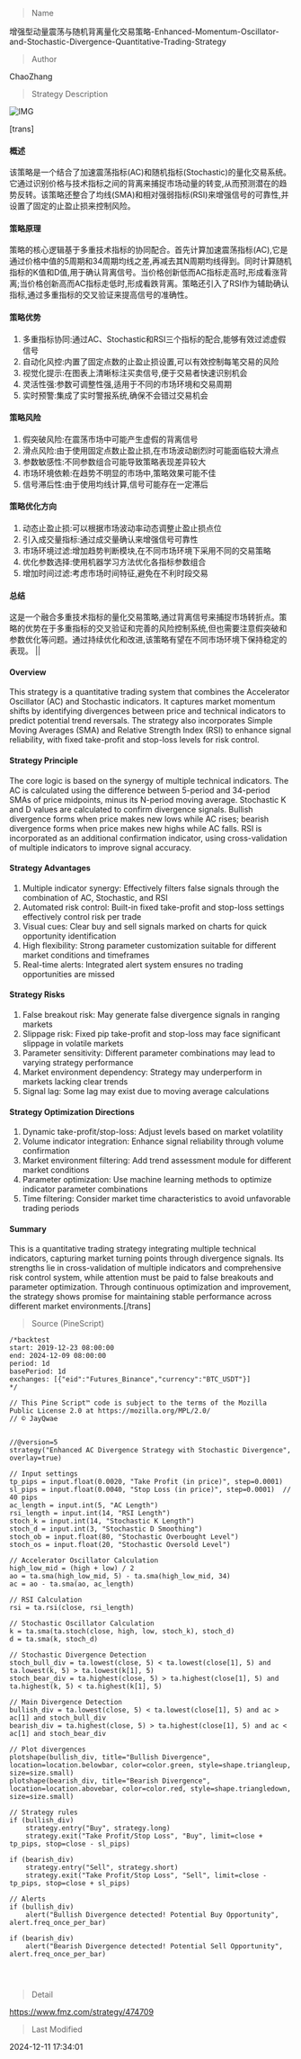 
> Name

增强型动量震荡与随机背离量化交易策略-Enhanced-Momentum-Oscillator-and-Stochastic-Divergence-Quantitative-Trading-Strategy

> Author

ChaoZhang

> Strategy Description

![IMG](https://www.fmz.com/upload/asset/ae4177fe07564ef345.png)

[trans]
#### 概述
该策略是一个结合了加速震荡指标(AC)和随机指标(Stochastic)的量化交易系统。它通过识别价格与技术指标之间的背离来捕捉市场动量的转变,从而预测潜在的趋势反转。该策略还整合了均线(SMA)和相对强弱指标(RSI)来增强信号的可靠性,并设置了固定的止盈止损来控制风险。

#### 策略原理
策略的核心逻辑基于多重技术指标的协同配合。首先计算加速震荡指标(AC),它是通过价格中值的5周期和34周期均线之差,再减去其N周期均线得到。同时计算随机指标的K值和D值,用于确认背离信号。当价格创新低而AC指标走高时,形成看涨背离;当价格创新高而AC指标走低时,形成看跌背离。策略还引入了RSI作为辅助确认指标,通过多重指标的交叉验证来提高信号的准确性。

#### 策略优势
1. 多重指标协同:通过AC、Stochastic和RSI三个指标的配合,能够有效过滤虚假信号
2. 自动化风控:内置了固定点数的止盈止损设置,可以有效控制每笔交易的风险
3. 视觉化提示:在图表上清晰标注买卖信号,便于交易者快速识别机会
4. 灵活性强:参数可调整性强,适用于不同的市场环境和交易周期
5. 实时预警:集成了实时警报系统,确保不会错过交易机会

#### 策略风险
1. 假突破风险:在震荡市场中可能产生虚假的背离信号
2. 滑点风险:由于使用固定点数止盈止损,在市场波动剧烈时可能面临较大滑点
3. 参数敏感性:不同参数组合可能导致策略表现差异较大
4. 市场环境依赖:在趋势不明显的市场中,策略效果可能不佳
5. 信号滞后性:由于使用均线计算,信号可能存在一定滞后

#### 策略优化方向
1. 动态止盈止损:可以根据市场波动率动态调整止盈止损点位
2. 引入成交量指标:通过成交量确认来增强信号可靠性
3. 市场环境过滤:增加趋势判断模块,在不同市场环境下采用不同的交易策略
4. 优化参数选择:使用机器学习方法优化各指标参数组合
5. 增加时间过滤:考虑市场时间特征,避免在不利时段交易

#### 总结
这是一个融合多重技术指标的量化交易策略,通过背离信号来捕捉市场转折点。策略的优势在于多重指标的交叉验证和完善的风险控制系统,但也需要注意假突破和参数优化等问题。通过持续优化和改进,该策略有望在不同市场环境下保持稳定的表现。 || 

#### Overview
This strategy is a quantitative trading system that combines the Accelerator Oscillator (AC) and Stochastic indicators. It captures market momentum shifts by identifying divergences between price and technical indicators to predict potential trend reversals. The strategy also incorporates Simple Moving Averages (SMA) and Relative Strength Index (RSI) to enhance signal reliability, with fixed take-profit and stop-loss levels for risk control.

#### Strategy Principle
The core logic is based on the synergy of multiple technical indicators. The AC is calculated using the difference between 5-period and 34-period SMAs of price midpoints, minus its N-period moving average. Stochastic K and D values are calculated to confirm divergence signals. Bullish divergence forms when price makes new lows while AC rises; bearish divergence forms when price makes new highs while AC falls. RSI is incorporated as an additional confirmation indicator, using cross-validation of multiple indicators to improve signal accuracy.

#### Strategy Advantages
1. Multiple indicator synergy: Effectively filters false signals through the combination of AC, Stochastic, and RSI
2. Automated risk control: Built-in fixed take-profit and stop-loss settings effectively control risk per trade
3. Visual cues: Clear buy and sell signals marked on charts for quick opportunity identification
4. High flexibility: Strong parameter customization suitable for different market conditions and timeframes
5. Real-time alerts: Integrated alert system ensures no trading opportunities are missed

#### Strategy Risks
1. False breakout risk: May generate false divergence signals in ranging markets
2. Slippage risk: Fixed pip take-profit and stop-loss may face significant slippage in volatile markets
3. Parameter sensitivity: Different parameter combinations may lead to varying strategy performance
4. Market environment dependency: Strategy may underperform in markets lacking clear trends
5. Signal lag: Some lag may exist due to moving average calculations

#### Strategy Optimization Directions
1. Dynamic take-profit/stop-loss: Adjust levels based on market volatility
2. Volume indicator integration: Enhance signal reliability through volume confirmation
3. Market environment filtering: Add trend assessment module for different market conditions
4. Parameter optimization: Use machine learning methods to optimize indicator parameter combinations
5. Time filtering: Consider market time characteristics to avoid unfavorable trading periods

#### Summary
This is a quantitative trading strategy integrating multiple technical indicators, capturing market turning points through divergence signals. Its strengths lie in cross-validation of multiple indicators and comprehensive risk control system, while attention must be paid to false breakouts and parameter optimization. Through continuous optimization and improvement, the strategy shows promise for maintaining stable performance across different market environments.[/trans]



> Source (PineScript)

``` pinescript
/*backtest
start: 2019-12-23 08:00:00
end: 2024-12-09 08:00:00
period: 1d
basePeriod: 1d
exchanges: [{"eid":"Futures_Binance","currency":"BTC_USDT"}]
*/

// This Pine Script™ code is subject to the terms of the Mozilla Public License 2.0 at https://mozilla.org/MPL/2.0/
// © JayQwae


//@version=5
strategy("Enhanced AC Divergence Strategy with Stochastic Divergence", overlay=true)

// Input settings
tp_pips = input.float(0.0020, "Take Profit (in price)", step=0.0001)
sl_pips = input.float(0.0040, "Stop Loss (in price)", step=0.0001)  // 40 pips
ac_length = input.int(5, "AC Length")
rsi_length = input.int(14, "RSI Length")
stoch_k = input.int(14, "Stochastic K Length")
stoch_d = input.int(3, "Stochastic D Smoothing")
stoch_ob = input.float(80, "Stochastic Overbought Level")
stoch_os = input.float(20, "Stochastic Oversold Level")

// Accelerator Oscillator Calculation
high_low_mid = (high + low) / 2
ao = ta.sma(high_low_mid, 5) - ta.sma(high_low_mid, 34)
ac = ao - ta.sma(ao, ac_length)

// RSI Calculation
rsi = ta.rsi(close, rsi_length)

// Stochastic Oscillator Calculation
k = ta.sma(ta.stoch(close, high, low, stoch_k), stoch_d)
d = ta.sma(k, stoch_d)

// Stochastic Divergence Detection
stoch_bull_div = ta.lowest(close, 5) < ta.lowest(close[1], 5) and ta.lowest(k, 5) > ta.lowest(k[1], 5)
stoch_bear_div = ta.highest(close, 5) > ta.highest(close[1], 5) and ta.highest(k, 5) < ta.highest(k[1], 5)

// Main Divergence Detection
bullish_div = ta.lowest(close, 5) < ta.lowest(close[1], 5) and ac > ac[1] and stoch_bull_div
bearish_div = ta.highest(close, 5) > ta.highest(close[1], 5) and ac < ac[1] and stoch_bear_div

// Plot divergences
plotshape(bullish_div, title="Bullish Divergence", location=location.belowbar, color=color.green, style=shape.triangleup, size=size.small)
plotshape(bearish_div, title="Bearish Divergence", location=location.abovebar, color=color.red, style=shape.triangledown, size=size.small)

// Strategy rules
if (bullish_div)
    strategy.entry("Buy", strategy.long)
    strategy.exit("Take Profit/Stop Loss", "Buy", limit=close + tp_pips, stop=close - sl_pips)

if (bearish_div)
    strategy.entry("Sell", strategy.short)
    strategy.exit("Take Profit/Stop Loss", "Sell", limit=close - tp_pips, stop=close + sl_pips)

// Alerts
if (bullish_div)
    alert("Bullish Divergence detected! Potential Buy Opportunity", alert.freq_once_per_bar)

if (bearish_div)
    alert("Bearish Divergence detected! Potential Sell Opportunity", alert.freq_once_per_bar)




```

> Detail

https://www.fmz.com/strategy/474709

> Last Modified

2024-12-11 17:34:01
